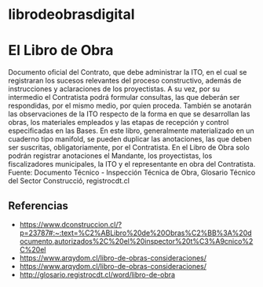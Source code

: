 # librodeobrasdigital

# El Libro de Obra
Documento oficial del Contrato, que debe administrar la ITO, en el cual se registraran los sucesos relevantes del proceso constructivo, además de instrucciones y aclaraciones de los proyectistas. A su vez, por su intermedio el Contratista podrá formular consultas, las que deberán ser respondidas, por el mismo medio, por quien proceda. También se anotarán las observaciones de la ITO respecto de la forma en que se desarrollan las obras, los materiales empleados y las etapas de recepción y control especificadas en las Bases. 
En este libro, generalmente materializado en un cuaderno tipo manifold, se pueden duplicar las anotaciones, las que deben ser suscritas, obligatoriamente, por el Contratista. En el Libro de Obra solo podrán registrar anotaciones el Mandante, los proyectistas, los fiscalizadores municipales, la ITO y el representante en obra del Contratista.
Fuente: Documento Técnico - Inspección Técnica de Obra, Glosario Técnico del Sector Construcció, registrocdt.cl

## Referencias
- https://www.dconstruccion.cl/?p=23787#:~:text=%C2%ABLibro%20de%20Obras%C2%BB%3A%20documento,autorizados%2C%20el%20inspector%20t%C3%A9cnico%2C%20el
- https://www.arqydom.cl/libro-de-obras-consideraciones/
- https://www.arqydom.cl/libro-de-obras-consideraciones/
- http://glosario.registrocdt.cl/word/libro-de-obra
